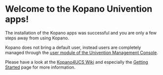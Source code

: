 Welcome to the Kopano Univention apps!
======================================

The installation of the Kopano apps was successful and you are only a few steps away from using Kopano.

Kopano does not bring a default user, instead users are completely managed through the [user module of the Univention Management Console](#module=udm:users/user:0:).

Please have a look at the [Kopano4UCS Wiki](https://wiki.z-hub.io/display/K4U) and especially the [Getting Started](https://wiki.z-hub.io/display/K4U/Documentation+-+Getting+Started) page for more information.
